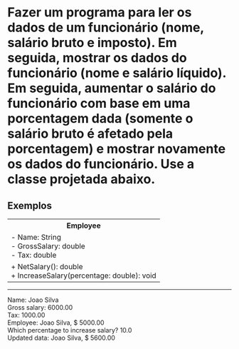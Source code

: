 # Fazer um programa para ler os dados de um funcionário (nome, salário bruto e imposto). Em seguida, mostrar os dados do funcionário (nome e salário líquido). Em seguida, aumentar o salário do funcionário com base em uma porcentagem dada (somente o salário bruto é afetado pela porcentagem) e mostrar novamente os dados do funcionário. Use a classe projetada abaixo.

<div>
  <h2>Exemplos</h1>
    <table>
        <tr>
            <th>Employee</th>
        </tr>
        <tr>
            <td>
                - Name: String<br>
                - GrossSalary: double <br>
                - Tax: double
            </td>
        </tr>
        <tr>
            <td>
                + NetSalary(): double<br>
                + IncreaseSalary(percentage: double): void
            </td>
        </tr>
    </table>
<hr>
  <p>
    Name: Joao Silva <br>
    Gross salary: 6000.00 <br>
    Tax: 1000.00 <br>
    Employee: Joao Silva, $ 5000.00 <br>
    Which percentage to increase salary? 10.0 <br>
    Updated data: Joao Silva, $ 5600.00 <br>
  </p>
</div>